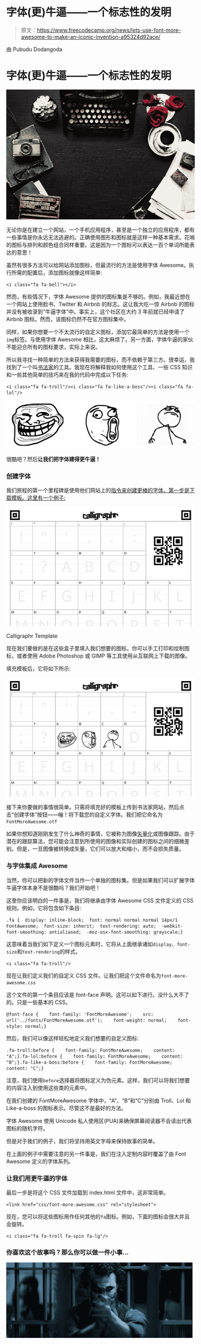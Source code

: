 # 字体(更)牛逼——一个标志性的发明

> 原文：<https://www.freecodecamp.org/news/lets-use-font-more-awesome-to-make-an-iconic-invention-a95324d92ace/>

由 Pubudu Dodangoda

# 字体(更)牛逼——一个标志性的发明

![BJu4Jm94t8kKCUnwAE7T7DQqSkUaOnavbOnD](img/0772b6831eb3edd0e281f5010779cdf4.png)

无论你是在建立一个网站，一个手机应用程序，甚至是一个独立的应用程序，都有一些事情是你永远无法逃避的。正确使用图形和图标就是这样一种基本需求。花哨的图标与排列和颜色组合同样重要。这是因为一个图标可以表达一百个单词所能表达的意思！

虽然有很多方法可以给网站添加图标，但最流行的方法是使用字体 Awesome。执行所需的配置后，添加图标就像这样简单:

```
<i class="fa fa-bell"></i>
```

然而，有些情况下，字体 Awesome 提供的图标集是不够的。例如，我最近想在一个网站上使用脸书、Twitter 和 Airbnb 的标志。这让我大吃一惊 Airbnb 的图标并没有被收录到“牛逼字体”中。事实上，这个社区在大约 3 年前就已经申请了 Airbnb 图标。然而，该图标仍然不在官方图标集中。

同样，如果你想要一个不太流行的自定义图标，添加它最简单的方法是使用一个`img`标签。与使用字体 Awesome 相比，这太麻烦了。另一方面，字体牛逼的家伙不能迎合所有的图标要求，实际上来说。

所以我寻找一种简单的方法来获得我需要的图标，而不依赖于第三方。很幸运，我找到了一个叫[书法家](https://www.calligraphr.com/)的工具。我现在将解释我如何使用这个工具、一些 CSS 知识和一些其他简单的技巧来在我的代码中完成以下任务:

```
<i class="fa fa-troll"/><i class="fa fa-like-a-boss"/><i class="fa fa-lol"/>
```

![06GY02wLrvOJ37HhebA2R9Jb7c5ceMs-avez](img/41fbb9b05af1a235c8470ad003f234c1.png)

很酷吧？然后**让我们把字体建得更牛逼！**

### 创建字体

我们旅程的第一个里程碑是使用他们网站上的[指令来创建更棒的字体。第一步是下载模板。这里有一个例子:](https://www.calligraphr.com/en/webapp/app_home/?/)

![xvjYDSmV1iYpfqMQtNBhcrOlAaYQUR6hOb3X](img/16a70c9a04229c8705552621cf1c0853.png)

Calligraphr Template

现在我们要做的是在这些盒子里填入我们想要的图标。你可以手工打印和绘制图标，或者使用 Adobe Photoshop 或 GIMP 等工具使用从互联网上下载的图像。

填充模板后，它将如下所示:

![T9jAuPS950YFzb61zATJA0iucZjDz1b4pMKU](img/3a01c80305b63204da4df7f3ee7ddc01.png)

接下来你要做的事情很简单。只需将填充好的模板上传到书法家网站，然后点击“创建字体”按钮——嘣！将下载您的自定义字体。我们把它命名为`FontMoreAwesome.otf`

如果你想知道刚刚发生了什么神奇的事情，它被称为图像[矢量化](https://en.wikipedia.org/wiki/Image_tracing)或图像跟踪。由于潜在的跟踪算法，您可能会注意到所使用的图像和实际创建的图标之间的细微差别。但是，一旦图像被转换成矢量，它们可以放大和缩小，而不会损失质量。

### 与字体集成 Awesome

当然，你可以把新的字体文件当作一个单独的图标集。但是如果我们可以扩展字体牛逼字体本身不是很酷吗？我们开始吧！

这里你应该明白的一件事是，我们将继承由字体 Awesome CSS 文件定义的 CSS 规则。例如，它将包含如下条目:

```
.fa {  display: inline-block;  font: normal normal normal 14px/1 FontAwesome;  font-size: inherit;  text-rendering: auto;  -webkit-font-smoothing: antialiased;  -moz-osx-font-smoothing: grayscale;}
```

这意味着当我们如下定义一个图标元素时，它将从上面继承诸如`display`、`font-size`和`text-rendering`的样式。

```
<i class="fa fa-troll"/>
```

现在让我们定义我们的自定义 CSS 文件。让我们把这个文件命名为`font-more-awesome.css`

这个文件的第一个条目应该是 font-face 声明。这可以如下进行。没什么大不了的。只是一些基本的 CSS。

```
@font-face {    font-family: 'FontMoreAwesome';    src: url('../fonts/FontMoreAwesome.otf');    font-weight: normal;    font-style: normal;}
```

然后，我们可以像这样轻松地定义我们想要的自定义图标:

```
.fa-troll:before {    font-family: FontMoreAwesome;    content: "A";}.fa-lol:before {    font-family: FontMoreAwesome;    content: "B";}.fa-like-a-boss:before {    font-family: FontMoreAwesome;    content: "C";}
```

注意，我们使用`before`选择器将图标定义为伪元素。这样，我们可以将我们想要的内容注入到使用这些类的元素中。

在我们创建的 FontMoreAwesome 字体中，“A”、“B”和“C”分别由 Troll、Lol 和 Like-a-boss 的图标表示。尽管这不是最好的方法。

字体 Awesome 使用 Unicode 私人使用区(PUA)来确保屏幕阅读器不会读出代表图标的随机字符。

但是对于我们的例子，我们将坚持用英文字母来保持故事的简单。

在上面的例子中需要注意的另一件事是，我们在注入定制内容时覆盖了由 Font Awesome 定义的字体系列。

### 让我们用更牛逼的字体

最后一步是将这个 CSS 文件加载到 index.html 文件中，这非常简单。

```
<link href="css/font-more-awesome.css" rel="stylesheet">
```

现在，您可以将这些图标用作任何其他的`fa`图标。例如，下面的图标会很大并且会旋转。

```
<i class="fa fa-troll fa-spin fa-lg"/>
```

### 你喜欢这个故事吗？那么你可以做一件小事…

![bD2IJyIxD9odMO7kgFmvcbVVQPDaCUceF69M](img/37b093a07e3be97a8b8e940e6aa06e57.png)